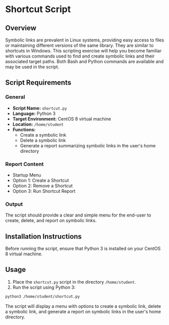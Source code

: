 # Shortcut Script

## Overview
Symbolic links are prevalent in Linux systems, providing easy access to files or maintaining different versions of the same library. They are similar to shortcuts in Windows. This scripting exercise will help you become familiar with various commands used to find and create symbolic links and their associated target paths. Both Bash and Python commands are available and may be used in the script.

## Script Requirements

### General
- **Script Name:** `shortcut.py`
- **Language:** Python 3
- **Target Environment:** CentOS 8 virtual machine
- **Location:** `/home/student`
- **Functions:**
  - Create a symbolic link
  - Delete a symbolic link
  - Generate a report summarizing symbolic links in the user's home directory

### Report Content
- Startup Menu
- Option 1: Create a Shortcut
- Option 2: Remove a Shortcut
- Option 3: Run Shortcut Report

### Output
The script should provide a clear and simple menu for the end-user to create, delete, and report on symbolic links.

## Installation Instructions

Before running the script, ensure that Python 3 is installed on your CentOS 8 virtual machine.

## Usage
1. Place the `shortcut.py` script in the directory `/home/student`.
2. Run the script using Python 3:
```bash
python3 /home/student/shortcut.py
```

The script will display a menu with options to create a symbolic link, delete a symbolic link, and generate a report on symbolic links in the user's home directory.